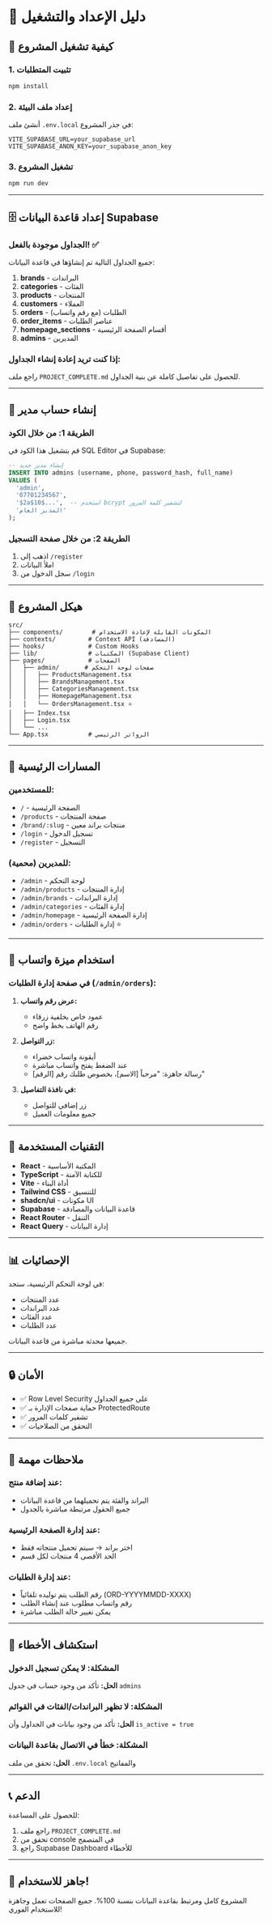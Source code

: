 # 📘 دليل الإعداد والتشغيل

## 🚀 كيفية تشغيل المشروع

### 1. تثبيت المتطلبات
```bash
npm install
```

### 2. إعداد ملف البيئة
أنشئ ملف `.env.local` في جذر المشروع:
```env
VITE_SUPABASE_URL=your_supabase_url
VITE_SUPABASE_ANON_KEY=your_supabase_anon_key
```

### 3. تشغيل المشروع
```bash
npm run dev
```

---

## 🗄️ إعداد قاعدة البيانات Supabase

### الجداول موجودة بالفعل! ✅

جميع الجداول التالية تم إنشاؤها في قاعدة البيانات:

1. **brands** - البراندات
2. **categories** - الفئات
3. **products** - المنتجات
4. **customers** - العملاء
5. **orders** - الطلبات (مع رقم واتساب)
6. **order_items** - عناصر الطلبات
7. **homepage_sections** - أقسام الصفحة الرئيسية
8. **admins** - المديرين

### إذا كنت تريد إعادة إنشاء الجداول:

راجع ملف `PROJECT_COMPLETE.md` للحصول على تفاصيل كاملة عن بنية الجداول.

---

## 👤 إنشاء حساب مدير

### الطريقة 1: من خلال الكود
قم بتشغيل هذا الكود في SQL Editor في Supabase:

```sql
-- إنشاء مدير جديد
INSERT INTO admins (username, phone, password_hash, full_name)
VALUES (
  'admin',
  '07701234567',
  '$2a$10$...',  -- استخدم bcrypt لتشفير كلمة المرور
  'المدير العام'
);
```

### الطريقة 2: من خلال صفحة التسجيل
1. اذهب إلى `/register`
2. املأ البيانات
3. سجل الدخول من `/login`

---

## 📂 هيكل المشروع

```
src/
├── components/        # المكونات القابلة لإعادة الاستخدام
├── contexts/         # Context API (المصادقة)
├── hooks/            # Custom Hooks
├── lib/              # المكتبات (Supabase Client)
├── pages/            # الصفحات
│   ├── admin/       # صفحات لوحة التحكم
│   │   ├── ProductsManagement.tsx
│   │   ├── BrandsManagement.tsx
│   │   ├── CategoriesManagement.tsx
│   │   ├── HomepageManagement.tsx
│   │   └── OrdersManagement.tsx ⭐
│   ├── Index.tsx
│   ├── Login.tsx
│   └── ...
└── App.tsx           # الرواتر الرئيسي
```

---

## 🔑 المسارات الرئيسية

### للمستخدمين:
- `/` - الصفحة الرئيسية
- `/products` - صفحة المنتجات
- `/brand/:slug` - منتجات براند معين
- `/login` - تسجيل الدخول
- `/register` - التسجيل

### للمديرين (محمية):
- `/admin` - لوحة التحكم
- `/admin/products` - إدارة المنتجات
- `/admin/brands` - إدارة البراندات
- `/admin/categories` - إدارة الفئات
- `/admin/homepage` - إدارة الصفحة الرئيسية
- `/admin/orders` - إدارة الطلبات ⭐

---

## 📱 استخدام ميزة واتساب

### في صفحة إدارة الطلبات (`/admin/orders`):

1. **عرض رقم واتساب:**
   - عمود خاص بخلفية زرقاء
   - رقم الهاتف بخط واضح

2. **زر التواصل:**
   - أيقونة واتساب خضراء
   - عند الضغط يفتح واتساب مباشرة
   - رسالة جاهزة: "مرحباً [الاسم]، بخصوص طلبك رقم [الرقم]"

3. **في نافذة التفاصيل:**
   - زر إضافي للتواصل
   - جميع معلومات العميل

---

## 🎨 التقنيات المستخدمة

- **React** - المكتبة الأساسية
- **TypeScript** - للكتابة الآمنة
- **Vite** - أداة البناء
- **Tailwind CSS** - للتنسيق
- **shadcn/ui** - مكونات UI
- **Supabase** - قاعدة البيانات والمصادقة
- **React Router** - التنقل
- **React Query** - إدارة البيانات

---

## 📊 الإحصائيات

في لوحة التحكم الرئيسية، ستجد:
- عدد المنتجات
- عدد البراندات
- عدد الفئات
- عدد الطلبات

جميعها محدثة مباشرة من قاعدة البيانات.

---

## 🔒 الأمان

- ✅ Row Level Security على جميع الجداول
- ✅ حماية صفحات الإدارة بـ ProtectedRoute
- ✅ تشفير كلمات المرور
- ✅ التحقق من الصلاحيات

---

## 📝 ملاحظات مهمة

### عند إضافة منتج:
- البراند والفئة يتم تحميلهما من قاعدة البيانات
- جميع الحقول مرتبطة مباشرة بالجدول

### عند إدارة الصفحة الرئيسية:
- اختر براند → سيتم تحميل منتجاته فقط
- الحد الأقصى 4 منتجات لكل قسم

### عند إدارة الطلبات:
- رقم الطلب يتم توليده تلقائياً (ORD-YYYYMMDD-XXXX)
- رقم واتساب مطلوب عند إنشاء الطلب
- يمكن تغيير حالة الطلب مباشرة

---

## 🐛 استكشاف الأخطاء

### المشكلة: لا يمكن تسجيل الدخول
**الحل:** تأكد من وجود حساب في جدول `admins`

### المشكلة: لا تظهر البراندات/الفئات في القوائم
**الحل:** تأكد من وجود بيانات في الجداول وأن `is_active = true`

### المشكلة: خطأ في الاتصال بقاعدة البيانات
**الحل:** تحقق من ملف `.env.local` والمفاتيح

---

## 📞 الدعم

للحصول على المساعدة:
1. راجع ملف `PROJECT_COMPLETE.md`
2. تحقق من console في المتصفح
3. راجع Supabase Dashboard للأخطاء

---

## 🎉 جاهز للاستخدام!

المشروع كامل ومرتبط بقاعدة البيانات بنسبة 100%.
جميع الصفحات تعمل وجاهزة للاستخدام الفوري!
